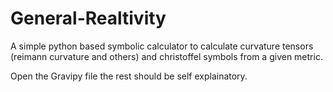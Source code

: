 # General-Realtivity

A simple python based symbolic calculator to calculate curvature tensors (reimann curvature and others) and christoffel symbols from a given metric.

Open the Gravipy file the rest should be self explainatory.
